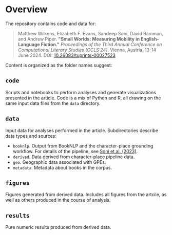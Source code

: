 # Overview

The repository contains code and data for:

> Matthew Wilkens, Elizabeth F. Evans, Sandeep Soni, David Bamman, and Andrew Piper. **"Small Worlds: Measuring Mobility in English-Language Fiction."** *Proceedings of the Third Annual Conference on Computational Literary Studies (CCLS'24)*. Vienna, Austria, 13-14 June 2024. DOI: [10.26083/tuprints-00027523](https://doi.org/10.26083/tuprints-00027523)

Content is organized as the folder names suggest:

## `code`

Scripts and notebooks to perform analyses and generate visualizations presented in the article. Code is a mix of Python and R, all drawing on the same input data files from the `data` directory.

## `data`

Input data for analyses performed in the article. Subdirectories describe data types and sources:

  * `booknlp`. Output from BookNLP and the character-place grounding workflow. For details of the pipeline, see [Soni et al. (2023)](https://aclanthology.org/2023.acl-long.655/).
  * `derived`. Data derived from character-place pipeline data.
  * `geo`. Geographic data associated with GPEs.
  * `metadata`. Metadata about books in the corpus.

## `figures`

Figures generated from derived data. Includes all figures from the artcile, as well as others produced in the course of analysis.

## `results`

Pure numeric results produced from derived data.
